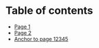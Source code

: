 # Table of contents

* [Page 1](README.md)
* [Page 2](page-2.md)
* [Anchor to page 12345](README.md#heading)
